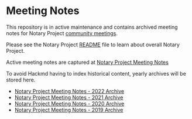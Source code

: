 # Meeting Notes

This repository is in active maintenance and contains archived meeting notes for Notary Project [community meetings](https://notaryproject.dev/community/#community-meetings).

Please see the Notary Project [README](https://github.com/notaryproject/.github/blob/main/README.md) file to learn about overall Notary Project. 

Active meeting notes are captured at [Notary Project Meeting Notes](https://hackmd.io/_vrqBGAOSUC_VWvFzWruZw?view)

To avoid Hackmd having to index historical content, yearly archives will be stored here.

- [Notary Project Meeting Notes - 2022 Archive](./meeting-notes-2022.md)
- [Notary Project Meeting Notes - 2021 Archive](./meeting-notes-2021.md)
- [Notary Project Meeting Notes - 2020 Archive](./meeting-notes-2020.md)
- [Notary Project Meeting Notes - 2019 Archive](./meeting-notes-2019.md)
